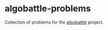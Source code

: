 # algobattle-problems
Collection of problems for the [algobattle](https://github.com/Benezivas/algobattle) project.
